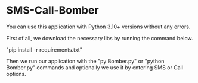 # SMS-Call-Bomber
You can use this application with Python 3.10+ versions without any errors.

First of all, we download the necessary libs by running the command below.

"pip install -r requirements.txt"

Then we run our application with the "py Bomber.py" or "python Bomber.py" commands and optionally we use it by entering SMS or Call options.
